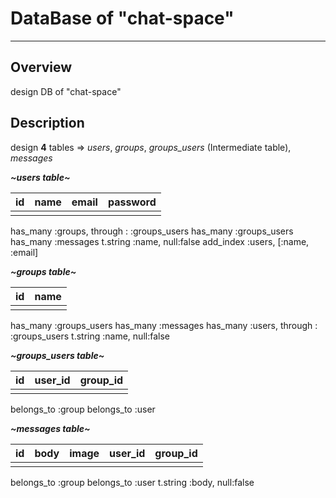 # **DataBase of "chat-space"**
---------------

## **Overview**
design DB of "chat-space"

## **Description**
design **4** tables =>
*users*, *groups*, *groups_users* (Intermediate table), *messages*

***~users table~***

|  id  |  name  |  email  |  password  |
|:----:|:------:|:-------:|:----------:|
|      |        |         |            |

has_many :groups, through : :groups_users
has_many :groups_users
has_many :messages
t.string :name, null:false
add_index :users, [:name, :email]

***~groups table~***

|  id  |  name  |
|:----:|:------:|
|      |        |

has_many :groups_users
has_many :messages
has_many :users, through : :groups_users
t.string :name, null:false



***~groups_users table~***

|  id  |  user_id  |  group_id  |
|:----:|:---------:|:----------:|
|      |           |            |

belongs_to :group
belongs_to :user


***~messages table~***

|  id  |  body  |  image  |  user_id  |  group_id  |
|:----:|:------:|:-------:|:---------:|:----------:|
|      |        |         |           |            |

belongs_to :group
belongs_to :user
t.string :body, null:false
